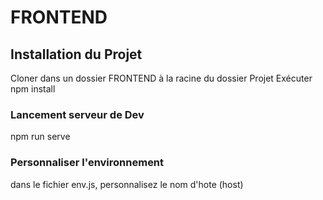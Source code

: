 # FRONTEND

## Installation du Projet
Cloner dans un dossier FRONTEND à la racine du dossier Projet
Exécuter 
    npm install

### Lancement serveur de Dev

npm run serve


### Personnaliser l'environnement

dans le fichier env.js, personnalisez le nom d'hote (host)
